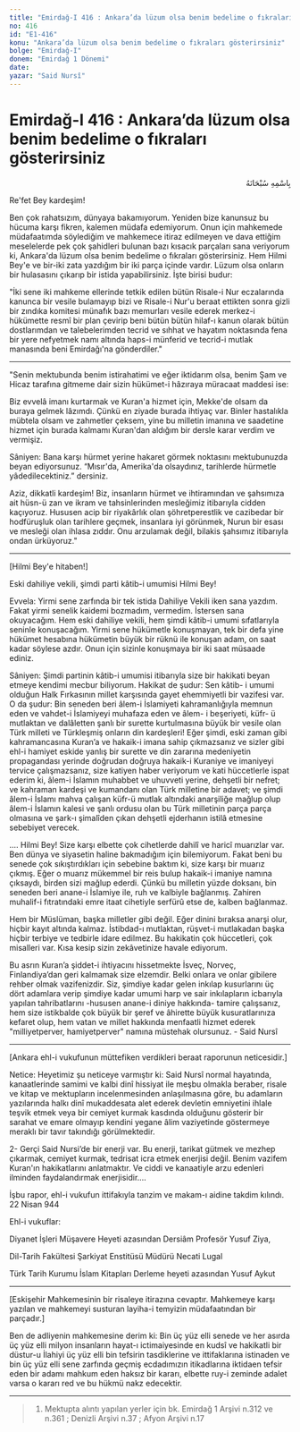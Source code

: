 ```yaml
---
title: "Emirdağ-I 416 : Ankara’da lüzum olsa benim bedelime o fıkraları gösterirsiniz"
no: 416
id: "E1-416"
konu: "Ankara’da lüzum olsa benim bedelime o fıkraları gösterirsiniz"
bolge: "Emirdağ-I"
donem: "Emirdağ 1 Dönemi"
date: 
yazar: "Said Nursî"
---
```


# Emirdağ-I 416 : Ankara’da lüzum olsa benim bedelime o fıkraları gösterirsiniz

<p class="arabic" dir="rtl" title="Meal: “Her türlü noksan sıfatlardan yüce olan Allah’ın adıyla.”">بِاسْمِهِ سُبْحَانَهُ</p>

Re'fet Bey kardeşim!

Ben çok rahatsızım, dünyaya bakamıyorum. Yeniden bize kanunsuz bu hücuma karşı fikren, kalemen müdafa edemiyorum. Onun için mahkemede müdafaatımda söylediğim ve mahkemece itiraz edilmeyen ve dava ettiğim meselelerde pek çok şahidleri bulunan bazı kısacık parçaları sana veriyorum ki, Ankara'da lüzum olsa benim bedelime o fıkraları gösterirsiniz. Hem Hilmi Bey'e ve bir-iki zata yazdığım bir iki parça içinde vardır. Lüzum olsa onların bir hulasasını çıkarıp bir istida yapabilirsiniz. İşte birisi budur:

"İki sene iki mahkeme ellerinde tetkik edilen bütün Risale-i Nur eczalarında kanunca bir vesile bulamayıp bizi ve Risale-i Nur'u beraat ettikten sonra gizli bir zındıka komitesi münafık bazı memurları vesile ederek merkez-i hükümette resmî bir plan çevirip beni bütün bütün hilaf-ı kanun olarak bütün dostlarımdan ve talebelerimden tecrid ve sıhhat ve hayatım noktasında fena bir yere nefyetmek namı altında haps-i münferid ve tecrid-i mutlak manasında beni Emirdağı'na gönderdiler."

***

"Senin mektubunda benim istirahatimi ve eğer iktidarım olsa, benim Şam ve Hicaz tarafına gitmeme dair sizin hükümet-i hâzıraya müracaat maddesi ise:

Biz evvelâ imanı kurtarmak ve Kuran'a hizmet için, Mekke'de olsam da buraya gelmek lâzımdı. Çünkü en ziyade burada ihtiyaç var. Binler hastalıkla mübtela olsam ve zahmetler çeksem, yine bu milletin imanına ve saadetine hizmet için burada kalmamı Kuran'dan aldığım bir dersle karar verdim ve vermişiz.

Sâniyen: Bana karşı hürmet yerine hakaret görmek noktasını mektubunuzda beyan ediyorsunuz. “Mısır'da, Amerika'da olsaydınız, tarihlerde hürmetle yâdedilecektiniz.” dersiniz.

Aziz, dikkatli kardeşim! Biz, insanların hürmet ve ihtiramından ve şahsımıza ait hüsn-ü zan ve ikram ve tahsinlerinden mesleğimiz itibarıyla cidden kaçıyoruz. Hususen acip bir riyakârlık olan şöhretperestlik ve cazibedar bir hodfüruşluk olan tarihlere geçmek, insanlara iyi görünmek, Nurun bir esası ve mesleği olan ihlasa zıddır. Onu arzulamak değil, bilakis şahsımız itibarıyla ondan ürküyoruz."

***

<p class="takdim">[Hilmi Bey'e hitaben!]</p>

Eski dahiliye vekili, şimdi parti kâtib-i umumisi Hilmi Bey!

Evvela: Yirmi sene zarfında bir tek istida Dahiliye Vekili iken sana yazdım. Fakat yirmi senelik kaidemi bozmadım, vermedim. İstersen sana okuyacağım. Hem eski dahiliye vekili, hem şimdi kâtib-i umumi sıfatlarıyla seninle konuşacağım. Yirmi sene hükümetle konuşmayan, tek bir defa yine hükümet hesabına hükümetin büyük bir rüknü ile konuşan adam, on saat kadar söylese azdır. Onun için sizinle konuşmaya bir iki saat müsaade ediniz.

Sâniyen: Şimdi partinin kâtib-i umumisi itibarıyla size bir hakikati beyan etmeye kendimi mecbur biliyorum. Hakikat de şudur: Sen kâtib- i umumi olduğun Halk Fırkasının millet karşısında gayet ehemmiyetli bir vazifesi var. O da şudur: Bin seneden beri âlem-i İslamiyeti kahramanlığıyla memnun eden ve vahdet-i İslamiyeyi muhafaza eden ve âlem- i beşeriyeti, küfr- ü mutlaktan ve dalâletten şanlı bir surette kurtulmasına büyük bir vesile olan Türk milleti ve Türkleşmiş onların din kardeşleri! Eğer şimdi, eski zaman gibi kahramancasına Kuran’a ve hakaik-i imana sahip çıkmazsanız ve sizler gibi ehl-i hamiyet eskide yanlış bir surette ve din zararına medeniyetin propagandası yerinde doğrudan doğruya hakaik-i Kuraniye ve imaniyeyi tervice çalışmazsanız, size katiyen haber veriyorum ve kati hüccetlerle ispat ederim ki, âlem-i İslamın muhabbet ve uhuvveti yerine, dehşetli bir nefret; ve kahraman kardeşi ve kumandanı olan Türk milletine bir adavet; ve şimdi âlem-i İslamı mahva çalışan küfr-ü mutlak altındaki anarşiliğe mağlup olup âlem-i İslamın kalesi ve şanlı ordusu olan bu Türk milletinin parça parça olmasına ve şark-ı şimalîden çıkan dehşetli ejderhanın istilâ etmesine sebebiyet verecek.

.... Hilmi Bey! Size karşı elbette çok cihetlerde dahilî ve haricî muarızlar var. Ben dünya ve siyasetin haline bakmadığım için bilemiyorum. Fakat beni bu senede çok sıkıştırdıkları için sebebine baktım ki, size karşı bir muarız çıkmış. Eğer o muarız mükemmel bir reis bulup hakaik-i imaniye namına çıksaydı, birden sizi mağlup ederdi. Çünkü bu milletin yüzde doksanı, bin seneden beri anane-i İslamiye ile, ruh ve kalbiyle bağlanmış. Zahiren muhalif-i fıtratındaki emre itaat cihetiyle serfürû etse de, kalben bağlanmaz.

Hem bir Müslüman, başka milletler gibi değil. Eğer dinini bıraksa anarşi olur, hiçbir kayıt altında kalmaz. İstibdad-ı mutlaktan, rüşvet-i mutlakadan başka hiçbir terbiye ve tedbirle idare edilmez. Bu hakikatin çok hüccetleri, çok misalleri var. Kısa kesip sizin zekâvetinize havale ediyorum.

Bu asrın Kuran’a şiddet-i ihtiyacını hissetmekte İsveç, Norveç, Finlandiya’dan geri kalmamak size elzemdir. Belki onlara ve onlar gibilere rehber olmak vazifenizdir. Siz, şimdiye kadar gelen inkılap kusurlarını üç dört adamlara verip şimdiye kadar umumi harp ve sair inkılapların icbarıyla yapılan tahribatlarını -hususen anane-i diniye hakkında- tamire çalışsanız, hem size istikbalde çok büyük bir şeref ve âhirette büyük kusuratlarınıza kefaret olup, hem vatan ve millet hakkında menfaatli hizmet ederek "milliyetperver, hamiyetperver" namına müstehak olursunuz. - Said Nursî

***

<p class="takdim">[Ankara ehl-i vukufunun müttefiken verdikleri beraat raporunun neticesidir.]</p>

Netice: Heyetimiz şu neticeye varmıştır ki: Said Nursî normal hayatında, kanaatlerinde samimi ve kalbi dinî hissiyat ile meşbu olmakla beraber, risale ve kitap ve mektupların incelenmesinden anlaşılmasına göre, bu adamların yazılarında halkı dinî mukaddesata alet ederek devletin emniyetini ihlale teşvik etmek veya bir cemiyet kurmak kasdında olduğunu gösterir bir sarahat ve emare olmayıp kendini yegane âlim vaziyetinde göstermeye meraklı bir tavır takındığı görülmektedir.

2- Gerçi Said Nursi’de bir enerji var. Bu enerji, tarikat gütmek ve mezhep çıkarmak, cemiyet kurmak, tedrisat icra etmek enerjisi değil. Benim vazifem Kuran'ın hakikatlarını anlatmaktır. Ve ciddi ve kanaatiyle arzu edenleri ilminden faydalandırmak enerjisidir....

İşbu rapor, ehl-i vukufun ittifakıyla tanzim ve makam-ı aidine takdim kılındı. 22 Nisan 944

Ehl-i vukuflar:

Diyanet İşleri Müşavere Heyeti azasından Dersiâm Profesör Yusuf Ziya,

Dil-Tarih Fakültesi Şarkiyat Enstitüsü Müdürü Necati Lugal

Türk Tarih Kurumu İslam Kitapları Derleme heyeti azasından Yusuf Aykut

***

<p class="takdim">[Eskişehir Mahkemesinin bir risaleye itirazına cevaptır. Mahkemeye karşı yazılan ve mahkemeyi susturan layiha-i temyizin müdafaatından bir parçadır.]</p>

Ben de adliyenin mahkemesine derim ki: Bin üç yüz elli senede ve her asırda üç yüz elli milyon insanların hayat-ı ictimaiyesinde en kudsî ve hakikatli bir düstur-u İlahiyi üç yüz elli bin tefsirin tasdiklerine ve ittifaklarına istinaden ve bin üç yüz elli sene zarfında geçmiş ecdadımızın itikadlarına iktidaen tefsir eden bir adamı mahkum eden haksız bir kararı, elbette ruy-i zeminde adalet varsa o kararı red ve bu hükmü nakz edecektir.

***

> 1. Mektupta alıntı yapılan yerler için bk. Emirdağ 1 Arşivi n.312 ve n.361 ; Denizli Arşivi n.37 ; Afyon Arşivi n.17
